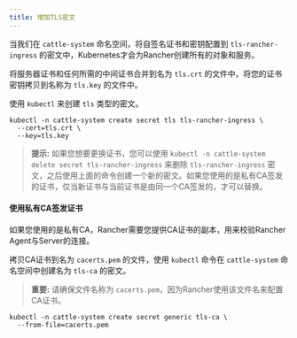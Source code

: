 ```yaml
---
title: 增加TLS密文
---
```


当我们在 `cattle-system` 命名空间，将自签名证书和密钥配置到 `tls-rancher-ingress` 的密文中，Kubernetes才会为Rancher创建所有的对象和服务。

将服务器证书和任何所需的中间证书合并到名为 `tls.crt` 的文件中，将您的证书密钥拷贝到名称为 `tls.key` 的文件中。

使用 `kubectl` 来创建 `tls` 类型的密文。

```
kubectl -n cattle-system create secret tls tls-rancher-ingress \
  --cert=tls.crt \
  --key=tls.key
```

> **提示:** 如果您想要更换证书，您可以使用 `kubectl -n cattle-system delete secret tls-rancher-ingress` 来删除 `tls-rancher-ingress` 密文，之后使用上面的命令创建一个新的密文。如果您使用的是私有CA签发的证书，仅当新证书与当前证书是由同一个CA签发的，才可以替换。

#### 使用私有CA签发证书

如果您使用的是私有CA，Rancher需要您提供CA证书的副本，用来校验Rancher Agent与Server的连接。

拷贝CA证书到名为 `cacerts.pem` 的文件，使用 `kubectl` 命令在 `cattle-system` 命名空间中创建名为 `tls-ca` 的密文。

> **重要:** 请确保文件名称为 `cacerts.pem`，因为Rancher使用该文件名来配置CA证书。

```
kubectl -n cattle-system create secret generic tls-ca \
  --from-file=cacerts.pem
```
